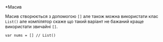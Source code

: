 *Масив

Масив створюється з допомогою `[]` але також можна використати клас `List()` але компілятор скаже що такий варіант не бажаний краще використати звичайні `[]`.

```
var nums = [] // List()
```